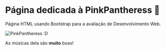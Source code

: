 # Página dedicada à PinkPantheress 💜

Página HTML usando Bootstrap para a avaliação de Desenvolvimento Web.

![PinkPantheress :D](https://www.rollingstone.com/wp-content/uploads/2022/07/Pink-Panther-Steven.jpg)

As músicas dela são **muito** boas!